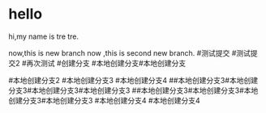 # hello
hi,my name is tre tre.

now,this is new branch
now ,this is second new branch.
#测试提交
#测试提交2
#再次测试
#创建分支
#本地创建分支#本地创建分支
 
#本地创建分支2
#本地创建分支3
#本地创建分支4
##本地创建分支3#本地创建分支3#本地创建分支3#本地创建分支3
##本地创建分支3#本地创建分支3#本地创建分支3#本地创建分支3
#本地创建分支4
#本地创建分支4
